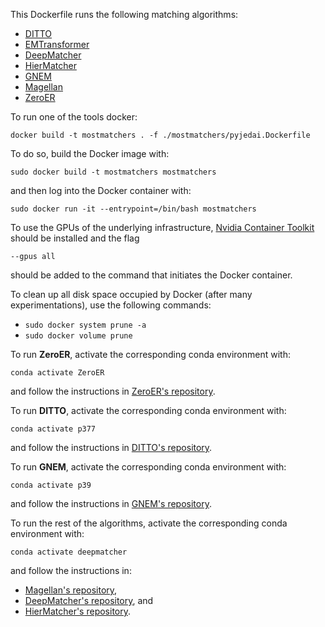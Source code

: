 This Dockerfile runs the following matching algorithms:
* [DITTO](https://vldb.org/pvldb/vol14/p50-li.pdf)
* [EMTransformer](https://digitalcollection.zhaw.ch/bitstream/11475/19637/1/Entity_Machting_with_Transformers_edbt_2020__Camera_Ready.pdf)
* [DeepMatcher](https://chu-data-lab.github.io/CS8803Fall2018/CS8803-Fall2018-DML-Papers/deepmatcher-space-exploration.pdf)
* [HierMatcher](https://www.ijcai.org/Proceedings/2020/0507.pdf)
* [GNEM](https://www.cs.sjtu.edu.cn/~shen-yy/TheWebCon_2021_paper_3002.pdf)
* [Magellan](http://www.vldb.org/pvldb/vol9/p1197-pkonda.pdf)
* [ZeroER](https://chu-data-lab.github.io/downloads/ZeroER-SIGMOD2020.pdf)

To run one of the tools docker:

`docker build -t mostmatchers . -f ./mostmatchers/pyjedai.Dockerfile`

To do so, build the Docker image with:

`sudo docker build -t mostmatchers mostmatchers`

and then log into the Docker container with:

`sudo docker run -it --entrypoint=/bin/bash mostmatchers`

To use the GPUs of the underlying infrastructure, [Nvidia Container Toolkit](https://docs.nvidia.com/datacenter/cloud-native/container-toolkit/install-guide.html#installing-on-ubuntu-and-debian) should be installed and the flag

`--gpus all`

should be added to the command that initiates the Docker container.

To clean up all disk space occupied by Docker (after many experimentations), use the following commands:
* `sudo docker system prune -a`
* `sudo docker volume prune`

To run **ZeroER**, activate the corresponding conda environment with:

`conda activate ZeroER`

and follow the instructions in [ZeroER's repository](https://github.com/chu-data-lab/zeroer).

To run **DITTO**, activate the corresponding conda environment with:

`conda activate p377`

and follow the instructions in [DITTO's repository](https://github.com/megagonlabs/ditto).

To run **GNEM**, activate the corresponding conda environment with:

`conda activate p39`

and follow the instructions in [GNEM's repository](https://github.com/ChenRunjin/GNEM).

To run the rest of the algorithms, activate the corresponding conda environment with:

`conda activate deepmatcher`

and follow the instructions in:
* [Magellan's repository](https://github.com/anhaidgroup/py_entitymatching),
* [DeepMatcher's repository](https://github.com/anhaidgroup/deepmatcher), and
* [HierMatcher's repository](https://github.com/casnlu/EntityMatcher).

